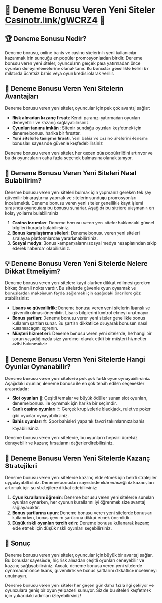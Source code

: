 # 🎉 Deneme Bonusu Veren Yeni Siteler [Casinotr.link/gWCRZ4](https://casinotr.link/gWCRZ4) 🎰

## 🏆 Deneme Bonusu Nedir?

Deneme bonusu, online bahis ve casino sitelerinin yeni kullanıcılar kazanmak için sunduğu en popüler promosyonlardan biridir. Deneme bonusu veren yeni siteler, oyuncuların gerçek para yatırmadan önce oyunları deneyimlemelerine olanak tanır. Bu bonuslar genellikle belirli bir miktarda ücretsiz bahis veya oyun kredisi olarak verilir.

## 🎁 Deneme Bonusu Veren Yeni Sitelerin Avantajları

Deneme bonusu veren yeni siteler, oyuncular için pek çok avantaj sağlar:

- **Risk almadan kazanç fırsatı**: Kendi paranızı yatırmadan oyunları deneyebilir ve kazanç sağlayabilirsiniz.
- **Oyunları tanıma imkânı**: Sitenin sunduğu oyunları keşfetmek için deneme bonusu harika bir fırsattır.
- **Yeni sitelerle tanışma fırsatı**: Yeni bahis ve casino sitelerini deneme bonusları sayesinde güvenle keşfedebilirsiniz.
  
Deneme bonusu veren yeni siteler, her geçen gün popülerliğini artırıyor ve bu da oyuncuların daha fazla seçenek bulmasına olanak tanıyor. 

## 🎰 Deneme Bonusu Veren Yeni Siteleri Nasıl Bulabilirim?

Deneme bonusu veren yeni siteleri bulmak için yapmanız gereken tek şey güvenilir bir araştırma yapmak ve sitelerin sunduğu promosyonları incelemektir. Deneme bonusu veren yeni siteler genellikle kayıt işlemi sırasında oyunculara bu bonusu sunarlar. Aşağıda bu sitelere ulaşmanın en kolay yollarını bulabilirsiniz:

1. **Casino forumları**: Deneme bonusu veren yeni siteler hakkındaki güncel bilgileri burada bulabilirsiniz.
2. **Bonus karşılaştırma siteleri**: Deneme bonusu veren yeni siteleri sıralayan platformlardan yararlanabilirsiniz.
3. **Sosyal medya**: Bonus kampanyalarını sosyal medya hesaplarından takip ederek haberdar olabilirsiniz.

## 💡 Deneme Bonusu Veren Yeni Sitelerde Nelere Dikkat Etmeliyim?

Deneme bonusu veren yeni sitelere kayıt olurken dikkat edilmesi gereken birkaç önemli nokta vardır. Bu sitelerde güvenle oyun oynamak ve bonuslardan maksimum fayda sağlamak için aşağıdaki önerilere göz atabilirsiniz:

- **Lisans ve güvenilirlik**: Deneme bonusu veren yeni sitelerin lisanslı ve güvenilir olması önemlidir. Lisans bilgilerini kontrol etmeyi unutmayın.
- **Bonus şartları**: Deneme bonusu veren yeni siteler genellikle bonus kullanım şartları sunar. Bu şartları dikkatlice okuyarak bonusun nasıl kullanılacağını öğrenin.
- **Müşteri hizmetleri**: Deneme bonusu veren yeni sitelerde, herhangi bir sorun yaşadığınızda size yardımcı olacak etkili bir müşteri hizmetleri ekibi bulunmalıdır.

## 🎲 Deneme Bonusu Veren Yeni Sitelerde Hangi Oyunlar Oynanabilir?

Deneme bonusu veren yeni sitelerde pek çok farklı oyun oynayabilirsiniz. Aşağıdaki oyunlar, deneme bonusu ile en çok tercih edilen seçenekler arasındadır:

- **Slot oyunları** 🎰: Çeşitli temalar ve büyük ödüller sunan slot oyunları, deneme bonusu ile oynamak için harika bir seçimdir.
- **Canlı casino oyunları** 🃏: Gerçek krupiyelerle blackjack, rulet ve poker gibi oyunlar oynayabilirsiniz.
- **Bahis oyunları** ⚽: Spor bahisleri yaparak favori takımlarınıza bahis koyabilirsiniz.
  
Deneme bonusu veren yeni sitelerde, bu oyunların hepsini ücretsiz deneyebilir ve kazanç fırsatlarını değerlendirebilirsiniz. 

## 🌟 Deneme Bonusu Veren Yeni Sitelerde Kazanç Stratejileri

Deneme bonusu veren yeni sitelerde kazanç elde etmek için belirli stratejiler uygulayabilirsiniz. Deneme bonusları sayesinde elde edeceğiniz kazançları artırmak için şu stratejilere dikkat edebilirsiniz:

1. **Oyun kurallarını öğrenin**: Deneme bonusu veren yeni sitelerde sunulan oyunları oynarken, her oyunun kurallarını iyi öğrenmek size avantaj sağlayacaktır.
2. **Bonus şartlarına uyun**: Deneme bonusu veren yeni sitelerde bonusları kullanırken, bonus çevrim şartlarına dikkat etmek önemlidir.
3. **Düşük riskli oyunları tercih edin**: Deneme bonusu kullanarak kazanç elde etmek için düşük riskli oyunları seçebilirsiniz.

## 🎯 Sonuç

Deneme bonusu veren yeni siteler, oyuncular için büyük bir avantaj sağlar. Bu bonuslar sayesinde, hiç risk almadan çeşitli oyunları deneyebilir ve kazanç sağlayabilirsiniz. Ancak, deneme bonusu veren yeni sitelerde oynamadan önce lisans, güvenilirlik ve bonus şartlarını dikkatlice incelemeyi unutmayın. 

Deneme bonusu veren yeni siteler her geçen gün daha fazla ilgi çekiyor ve oyunculara geniş bir oyun yelpazesi sunuyor. Siz de bu siteleri keşfetmek için yukarıdaki adımları izleyebilirsiniz!

